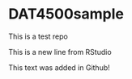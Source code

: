 # DAT4500sample
This is a test repo

This is a new line from RStudio

This text was added in Github!
